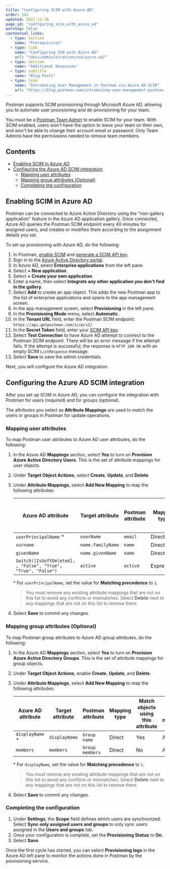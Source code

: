 ```yaml
---
title: "Configuring SCIM with Azure AD"
order: 142
updated: 2022-11-30
page_id: "configuring_scim_with_azure_ad"
warning: false
contextual_links:
  - type: section
    name: "Prerequisites"
  - type: link
    name: "Configuring SSO with Azure AD"
    url: "/docs/administration/sso/azure-ad/"
  - type: section
    name: "Additional Resources"
  - type: subtitle
    name: "Blog Posts"
  - type: link
    name: "Introducing User Management in Postman via Azure AD SCIM"
    url: "https://blog.postman.com/introducing-user-management-postman-azure-ad-scim/"
---
```


Postman supports SCIM provisioning through Microsoft Azure AD, allowing you to automate user provisioning and de-provisioning for your team.

You must be a [Postman Team Admin](/docs/collaborating-in-postman/roles-and-permissions/#team-roles) to enable SCIM for your team. With SCIM enabled, users won't have the option to leave your team on their own, and won't be able to change their account email or password. Only Team Admins have the permissions needed to remove team members.

## Contents

* [Enabling SCIM in Azure AD](#enabling-scim-in-azure-ad)
* [Configuring the Azure AD SCIM integration](#configuring-the-azure-ad-scim-integration)
    * [Mapping user attributes](#mapping-user-attributes)
    * [Mapping group attributes (Optional)](#mapping-group-attributes-optional)
    * [Completing the configuration](#completing-the-configuration)

## Enabling SCIM in Azure AD

Postman can be connected to Azure Active Directory using the "non-gallery application" feature in the Azure AD application gallery. Once connected, Azure AD queries the Postman SCIM endpoint every 40 minutes for assigned users, and creates or modifies them according to the assignment details you set.

To set up provisioning with Azure AD, do the following:

1. In Postman, [enable SCIM](/docs/administration/scim-provisioning/scim-provisioning-overview/#enabling-scim-in-postman) and [generate a SCIM API key](/docs/administration/scim-provisioning/scim-provisioning-overview/#generating-scim-api-key).
1. Sign in to the [Azure Active Directory portal](https://aad.portal.azure.com/).
1. In Azure AD, select **Enterprise applications** from the left pane.
1. Select **+ New application**.
1. Select **+ Create your own application**.
1. Enter a name, then select **Integrate any other application you don't find in the gallery**.
1. Select **Add** to create an app object. This adds the new Postman app to the list of enterprise applications and opens to the app management screen.
1. In the app management screen, select **Provisioning** in the left pane.
1. In the **Provisioning Mode** menu, select **Automatic**.
1. In the **Tenant URL** field, enter the Postman SCIM endpoint: `https://api.getpostman.com/scim/v2/`
1. In the **Secret Token** field, enter your [SCIM API key](/docs/administration/scim-provisioning/scim-provisioning-overview/#generating-scim-api-key).
1. Select **Test Connection** to have Azure AD attempt to connect to the Postman SCIM endpoint. There will be an error message if the attempt fails. If the attempt is successful, the response is `HTTP 200 OK` with an empty SCIM `ListResponse` message.
1. Select **Save** to save the admin credentials.

Next, you will configure the Azure AD integration.

## Configuring the Azure AD SCIM integration

After you set up SCIM in Azure AD, you can configure the integration with Postman for users (required) and for groups (optional).

The attributes you select as **Attribute Mappings** are used to match the users or groups in Postman for update operations.

### Mapping user attributes

To map Postman user attributes to Azure AD user attributes, do the following:

1. In the Azure AD **Mappings** section, select **Yes** to turn on **Provision Azure Active Directory Users**. This is the set of attribute mappings for user objects.
1. Under **Target Object Actions**, select **Create**, **Update**, and **Delete**.
1. Under **Attribute Mappings**, select **Add New Mapping** to map the following attributes:

    Azure AD attribute | Target attribute | Postman attribute | Mapping type | Match objects using this attribute | Apply this mapping
    --- | --- | --- | --- | --- | ---
    `userPrincipalName` &#x2a; | `userName` | `email` | Direct | Yes | Always
    `surname` | `name.familyName` | `name`  | Direct| No | Always
    `givenName` | `name.givenName` | `name` | Direct | No | Always
    `Switch([IsSoftDeleted], , "False", "True", "True", "False")` | `active` | `active` | Expression | No | Always

    &#x2a; For `userPrincipalName`, set the value for **Matching precedence** to `1`.

    > You must remove any existing attribute mappings that are not on this list to avoid any conflicts or mismatches. Select **Delete** next to any mappings that are not on this list to remove them.

1. Select **Save** to commit any changes.

### Mapping group attributes (Optional)

To map Postman group attributes to Azure AD group attributes, do the following:

1. In the Azure AD **Mappings** section, select **Yes** to turn on **Provision Azure Active Directory Groups**. This is the set of attribute mappings for group objects.
1. Under **Target Object Actions**, enable **Create**, **Update**, and **Delete**.
1. Under **Attribute Mappings**, select **Add New Mapping** to map the following attributes:

    Azure AD attribute | Target attribute | Postman attribute | Mapping type | Match objects using this attribute | Apply this mapping
    --- | --- | --- | --- | --- | ---
    `displayName` &#x2a; |	`displayName` | `Group name` | Direct | Yes | Always
    `members` | `members` |	`Group members` | Direct | No | Always

    &#x2a; For `displayName`, set the value for **Matching precedence** to `1`.

    > You must remove any existing attribute mappings that are not on this list to avoid any conflicts or mismatches. Select **Delete** next to any mappings that are not on this list to remove them.

1. Select **Save** to commit any changes.

### Completing the configuration

1. Under **Settings**, the **Scope** field defines which users are synchronized. Select **Sync only assigned users and groups** to only sync users assigned in the **Users and groups** tab.
1. Once your configuration is complete, set the **Provisioning Status** to **On**.
1. Select **Save**.

Once the first cycle has started, you can select **Provisioning logs** in the Azure AD left pane to monitor the actions done in Postman by the provisioning service.
